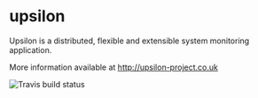 upsilon 
=======
Upsilon is a distributed, flexible and extensible system monitoring application.

More information available at http://upsilon-project.co.uk

![Travis build status](https://travis-ci.org/jamesread/upsilon.png?branch=master "Travis build status")
